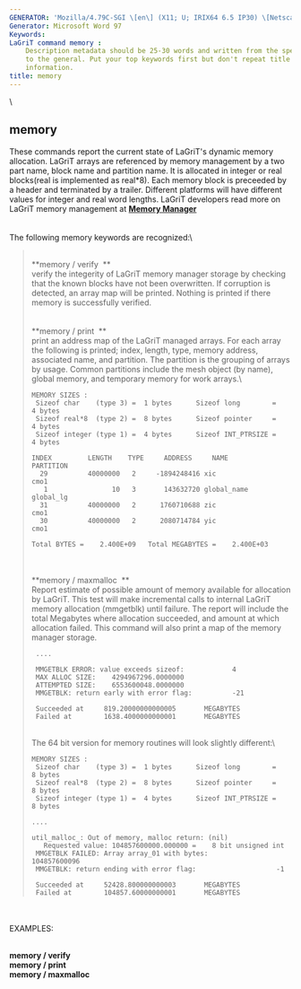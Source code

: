 ```yaml
---
GENERATOR: 'Mozilla/4.79C-SGI \[en\] (X11; U; IRIX64 6.5 IP30) \[Netscape\]'
Generator: Microsoft Word 97
Keywords:  
LaGriT command memory : 
    Description metadata should be 25-30 words and written from the specific
    to the general. Put your top keywords first but don't repeat title
    information.
title: memory
---
```


\

memory
------

These commands report the current state of LaGriT's dynamic memory
allocation. LaGriT arrays are referenced by memory management by a two
part name, block name and partition name. It is allocated in integer or
real blocks(real is implemented as real\*8). Each memory block is
preceeded by a header and terminated by a trailer. Different platforms
will have different values for integer and real word lengths. LaGriT
developers read more on LaGriT memory management at **[Memory
Manager](../memmang.md)**\
\
\
The following memory keywords are recognized:\

>  \
> **memory / verify  **\
> verify the integerity of LaGriT memory manager storage by checking
> that the known blocks have not been overwritten. If corruption is
> detected, an array map will be printed. Nothing is printed if there
> memory is successfully verified.\
> \
> \
> **memory / print  **\
> print an address map of the LaGriT managed arrays. For each array the
> following is printed; index, length, type, memory address, associated
> name, and partition. The partition is the grouping of arrays by usage.
> Common partitions include the mesh object (by name), global memory,
> and temporary memory for work arrays.\
>
>     MEMORY SIZES : 
>      Sizeof char    (type 3) =  1 bytes      Sizeof long        =   4 bytes
>      Sizeof real*8  (type 2) =  8 bytes      Sizeof pointer     =   4 bytes
>      Sizeof integer (type 1) =  4 bytes      Sizeof INT_PTRSIZE =   4 bytes
>
>     INDEX         LENGTH    TYPE     ADDRESS     NAME                           PARTITION
>       29          40000000   2     -1894248416 xic                              cmo1    
>        1                10   3       143632720 global_name                      global_lg
>       31          40000000   2      1760710688 zic                              cmo1    
>       30          40000000   2      2080714784 yic                              cmo1   
>
>     Total BYTES =    2.400E+09   Total MEGABYTES =    2.400E+03
>
> \
> \
> **memory / maxmalloc  **\
> Report estimate of possible amount of memory available for allocation
> by LaGriT. This test will make incremental calls to internal LaGriT
> memory allocation (mmgetblk) until failure. The report will include
> the total Megabytes where allocation succeeded, and amount at which
> allocation failed. This command will also print a map of the memory
> manager storage.
>
>      .... 
>
>      MMGETBLK ERROR: value exceeds sizeof:            4
>      MAX ALLOC SIZE:    4294967296.0000000     
>      ATTEMPTED SIZE:    6553600048.0000000     
>      MMGETBLK: return early with error flag:          -21
>       
>      Succeeded at     819.20000000000005       MEGABYTES
>      Failed at        1638.4000000000001       MEGABYTES
>
>      
>
> \
> The 64 bit version for memory routines will look slightly different:\
>
>     MEMORY SIZES : 
>      Sizeof char    (type 3) =  1 bytes      Sizeof long        =   8 bytes
>      Sizeof real*8  (type 2) =  8 bytes      Sizeof pointer     =   8 bytes
>      Sizeof integer (type 1) =  4 bytes      Sizeof INT_PTRSIZE =   8 bytes
>
>     ....
>
>     util_malloc_: Out of memory, malloc return: (nil) 
>        Requested value: 104857600000.000000 =    8 bit unsigned int 
>      MMGETBLK FAILED: Array array_01 with bytes:          104857600096
>      MMGETBLK: return ending with error flag:                    -1
>       
>      Succeeded at     52428.800000000003       MEGABYTES
>      Failed at        104857.60000000001       MEGABYTES
>
\
\
EXAMPLES:

\
**memory / verify**\
**memory / print**\
**memory / maxmalloc**
